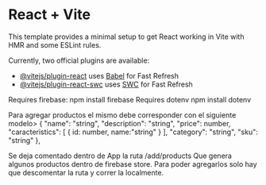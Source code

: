 # React + Vite

This template provides a minimal setup to get React working in Vite with HMR and some ESLint rules.

Currently, two official plugins are available:

- [@vitejs/plugin-react](https://github.com/vitejs/vite-plugin-react/blob/main/packages/plugin-react/README.md) uses [Babel](https://babeljs.io/) for Fast Refresh
- [@vitejs/plugin-react-swc](https://github.com/vitejs/vite-plugin-react-swc) uses [SWC](https://swc.rs/) for Fast Refresh

Requires firebase:
    npm install firebase
Requires dotenv
    npm install dotenv

Para agregar productos el mismo debe corresponder con el siguiente modelo>
        {
            "name": "string",
            "description": "string",
            "price": number,
            "caracteristics": [
                {
                    id: number,
                    name:"string"
                }
            ],
            "category": "string",
            "sku": "string"
        },

Se deja comentado dentro de App la ruta  /add/products
Que genera algunos productos dentro de firebase store.
Para poder agregarlos solo hay que descomentar la ruta y correr la localmente.